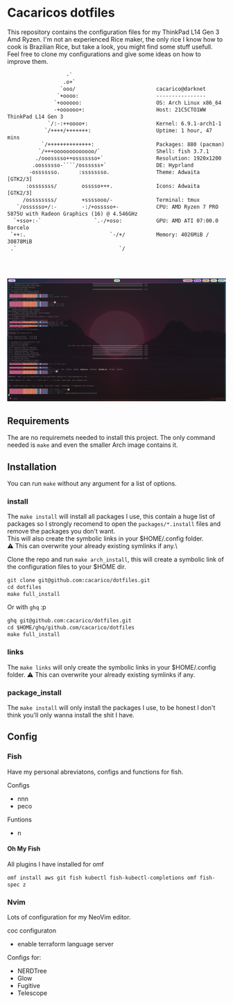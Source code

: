 # Cacaricos dotfiles

This repository contains the configuration files for my ThinkPad L14 Gen 3 Amd Ryzen.
I'm not an experienced Rice maker, the only rice I know how to cook is Brazilian Rice, but take a look, you might find some stuff usefull.
Feel free to clone my configurations and give some ideas on how to improve them.


```
                   -`
                  .o+`
                 `ooo/                          cacarico@darknet
                `+oooo:                         ----------------
               `+oooooo:                        OS: Arch Linux x86_64
               -+oooooo+:                       Host: 21C5CTO1WW ThinkPad L14 Gen 3
             `/:-:++oooo+:                      Kernel: 6.9.1-arch1-1
            `/++++/+++++++:                     Uptime: 1 hour, 47 mins
           `/++++++++++++++:                    Packages: 880 (pacman)
          `/+++ooooooooooooo/`                  Shell: fish 3.7.1
         ./ooosssso++osssssso+`                 Resolution: 1920x1200
        .oossssso-````/ossssss+`                DE: Hyprland
       -osssssso.      :ssssssso.               Theme: Adwaita [GTK2/3]
      :osssssss/        osssso+++.              Icons: Adwaita [GTK2/3]
     /ossssssss/        +ssssooo/-              Terminal: tmux
   `/ossssso+/:-        -:/+osssso+-            CPU: AMD Ryzen 7 PRO 5875U with Radeon Graphics (16) @ 4.546GHz
  `+sso+:-`                 `.-/+oso:           GPU: AMD ATI 07:00.0 Barcelo
 `++:.                           `-/+/          Memory: 4026MiB / 30878MiB
 .`                                 `/




```
![Working Laptop Setup](images/desktop-vim-spt-neofetch.png)


## Requirements

The are no requiremets needed to install this project.
The only command needed is `make` and even the smaller Arch image contains it.

## Installation

You can run `make` without any argument for a list of options.


### install

The `make install` will install all packages I use, this contain a huge list of packages so I strongly recomend to open the `packages/*.install` files and remove the packages you don't want.\
This will also create the symbolic links in your $HOME/.config folder.\
:warning: This can overwrite your already existing symlinks if any.\

Clone the repo and run `make arch_install`, this will create a symbolic link of the configuration files to your $HOME dir.

```
git clone git@github.com:cacarico/dotfiles.git
cd dotfiles
make full_install
```

Or with `ghq` :p
```
ghq git@github.com:cacarico/dotfiles.git
cd $HOME/ghq/github.com/cacarico/dotfiles
make full_install
```

### links

The `make links` will only create the symbolic links in your $HOME/.config folder.
:warning: This can overwrite your already existing symlinks if any.

### package_install

The `make install` will only install the packages I use, to be honest I don't think you'll only wanna install the shit I have.


## Config

### Fish

Have my personal abreviatons, configs and functions for fish.

Configs
* nnn
* peco

Funtions
* n

#### Oh My Fish

All plugins I have installed for omf

```
omf install aws git fish kubectl fish-kubectl-completions omf fish-spec z

```

### Nvim

Lots of configuration for my NeoVim editor.

coc configuraton
* enable terraform language server


Configs for:
* NERDTree
* Glow
* Fugitive
* Telescope
